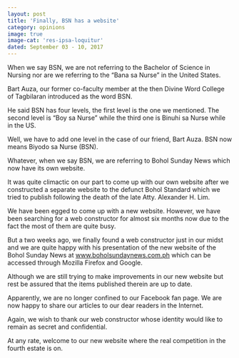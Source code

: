 ```yaml
---
layout: post
title: 'Finally, BSN has a website'
category: opinions
image: true
image-cat: 'res-ipsa-loquitur'
dated: September 03 - 10, 2017
---
```


When we say BSN, we are not referring to the Bachelor of Science in Nursing nor are we referring to the “Bana sa Nurse” in the United States.

Bart Auza, our former co-faculty member at the then Divine Word College of Tagbilaran introduced as the word BSN.

He said BSN has four levels, the first level is the one we mentioned. The second level is “Boy sa Nurse” while the third one is Binuhi sa Nurse while in the US.

Well, we have to add one level in the case of our friend, Bart Auza. BSN now means Biyodo sa Nurse (BSN).

Whatever, when we say BSN, we are referring to Bohol Sunday News which now have its own website.

It was quite climactic on our part to come up with our own website after we constructed a separate website to the defunct Bohol Standard which we tried to publish following the death of the late Atty. Alexander H. Lim.

We have been egged to come up with a new website. However, we have been searching for a web constructor for almost six months now due to the fact the most of them are quite busy.

But a two weeks ago, we finally found a web constructor just in our midst and we are quite happy with his presentation of the new website of the Bohol Sunday News at www.boholsundaynews.com.ph which can be accessed through Mozilla Firefox and Google.

Although we are still trying to make improvements in our new website but rest be assured that the items published therein are up to date.

Apparently, we are no longer confined to our Facebook fan page. We are now happy to share our articles to our dear readers in the Internet.

Again, we wish to thank our web constructor whose identity would like to remain as secret and confidential.

At any rate, welcome to our new website where the real competition in the fourth estate is on.
